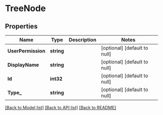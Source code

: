 # TreeNode

## Properties
Name | Type | Description | Notes
------------ | ------------- | ------------- | -------------
**UserPermission** | **string** |  | [optional] [default to null]
**DisplayName** | **string** |  | [optional] [default to null]
**Id** | **int32** |  | [optional] [default to null]
**Type_** | **string** |  | [optional] [default to null]

[[Back to Model list]](../README.md#documentation-for-models) [[Back to API list]](../README.md#documentation-for-api-endpoints) [[Back to README]](../README.md)


